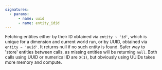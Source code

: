 ```yaml
---
signatures:
  - params:
      - name: uuid
      - name: entity_idid
---
```


Fetching entities either by their ID obtained via `entity ~ 'id'`, which is
unique for a dimension and current world run, or by UUID, obtained via
`entity ~ 'uuid'`. It returns null if no such entity is found. Safer way to
'store' entities between calls, as missing entities will be returning `null`.
Both calls using UUID or numerical ID are `O(1)`, but obviously using UUIDs
takes more memory and compute.
